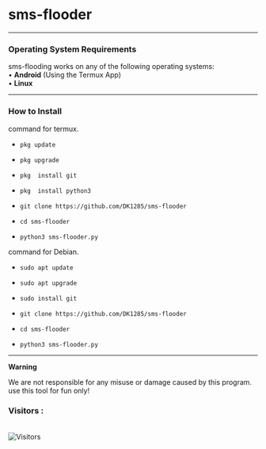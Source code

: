 # sms-flooder
------------------------------------------------------------------------

### Operating System Requirements

sms-flooding works on any of the following operating systems:<br>
• **Android** (Using the Termux App) <br>
• **Linux**  <br>


-------------------------------------------------------------------------

### How to Install 

command for termux.

* `pkg update`

* `pkg upgrade`

* `pkg  install git`

* `pkg  install python3`

* `git clone https://github.com/DK1285/sms-flooder`

* `cd sms-flooder`

* `python3 sms-flooder.py`


command for Debian.

* `sudo apt update`

* `sudo apt upgrade`

* `sudo install git`

* `git clone https://github.com/DK1285/sms-flooder`

* `cd sms-flooder`

* `python3 sms-flooder.py`



------------------------------------------------------------------------
**Warning**

We are not responsible for any misuse or damage caused by this program. use this tool for fun only!

<h3>Visitors :</h3>
<br>
<img src="https://profile-counter.glitch.me/DK1285/count.svg" alt="Visitors">
